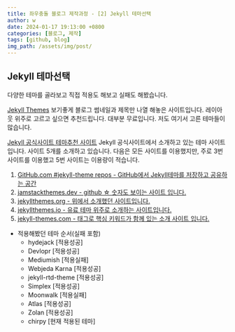```yaml
---
title: 좌우충돌 블로그 제작과정 - [2] Jekyll 테마선택
author: w
date: 2024-01-17 19:13:00 +0800
categories: [블로그, 제작]
tags: [github, blog]
img_path: /assets/img/post/
---
```


## Jekyll 테마선택

다양한 테마를 골라보고 직접 적용도 해보고 실패도 해봤습니다.

[Jekyll Themes](http://jekyllthemes.org/)
보기좋게 블로그 썸네일과 제목만 나열 해놓은 사이트입니다.
레이아웃 위주로 고르고 싶으면 추천드립니다.
대부분 무료입니다. 저도 여기서 고른 테마들이 많습니다.

[Jekyll 공식사이트 테마추천 사이트](https://jekyllrb.com/docs/themes/)
Jekyll 공식사이트에서 소개하고 있는 테마 사이트 입니다.
사이트 5개를 소개하고 있습니다.
다음은 모든 사이트를 이용했지만, 주로 3번 사이트를 이용했고 5번 사이트는 이용량이 적습니다.

1. [GitHub.com #jekyll-theme repos - GitHub에서 Jekyll테마를 저장하고 공유하는 공간](https://github.com/topics/jekyll-theme)
2. [jamstackthemes.dev - github ☆ 숫자도 보이는 사이트 입니다.](https://jamstackthemes.dev/ssg/jekyll/)
3. [jekyllthemes.org - 위에서 소개했던 사이트입니다.](https://jekyllrb.com/docs/themes/)
4. [jekyllthemes.io - 유료 테마 위주로 소개하는 사이트입니다.](https://jekyllthemes.io/)
5. [jekyll-themes.com - 태그로 핵심 키워드가 함께 있는 소개 사이트 입니다.](https://jekyll-themes.com/)

- 적용해봤던 테마 순서(실패 포함)
  - hydejack [적용성공]
  - Devlopr [적용성공]
  - Mediumish [적용실패]
  - Webjeda Karna [적용성공]
  - jekyll-rtd-theme [적용성공]
  - Simplex [적용성공]
  - Moonwalk [적용실패]
  - Atlas [적용성공]
  - Zolan [적용성공]
  - chirpy [현재 적용된 테마]
